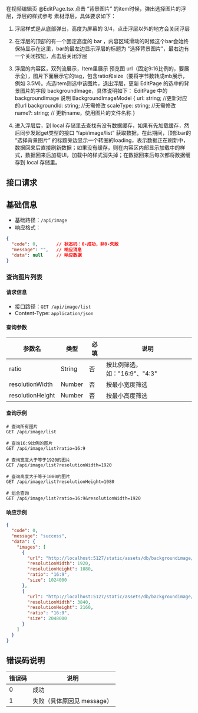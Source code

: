 在视频编辑页 @EditPage.tsx 点击 “背景图片” 的item时候，弹出选择图片的浮层，浮层的样式参考 素材浮层，具体要求如下：
1. 浮层样式是从底部弹出，高度为屏幕的 3/4，点击浮层以外的地方会关闭浮层
2. 在浮层的顶部的有一个固定高度的 bar ，内容区域滑动的时候这个bar会始终保持显示在这里，bar的最左边显示浮层的标题为 "选择背景图片"，最右边有一个关闭按钮，点击后关闭浮层
3. 浮层的内容区，双列流展示，Item里展示 预览图 url（固定9:16比例的，要展示全），图片下面展示它的tag，包含ratio和size（要将字节数转成mb展示，例如 3.5M)。点选item则选中该图片，退出浮层，更新 EditPage 的选中的背景图片的字段 backgroundImage，具体说明如下：
EditPage 中的 backgroundImage 说明
BackgroundImageModel {
  url: string;  //更新对应的url
  backgroundId: string; //无需修改
  scaleType: string;  //无需修改
  name?: string; // 更新name，使用图片的文件名称
}

4. 进入浮层后，到 local 存储里去查找有没有数据缓存，如果有先加载缓存，然后同步发起get类型的接口 “/api/image/list” 获取数据，在此期间，顶部bar的 “选择背景图片” 的标题旁边显示一个转圈的loading，表示数据正在刷新中，数据回来后直接刷新数据；如果没有缓存，则在内容区内部显示加载中的样式，数据回来后加载UI，加载中的样式消失掉；在数据回来后每次都将数据缓存到 local 存储里。

## 接口请求

## 基础信息
- 基础路径：`/api/image`
- 响应格式：
```json
{
  "code": 0,       // 状态码：0-成功，非0-失败
  "message": "",   // 响应消息
  "data": null     // 响应数据
}
```

### 查询图片列表

#### 请求信息
- 接口路径：`GET /api/image/list`
- Content-Type: `application/json`

#### 查询参数
| 参数名 | 类型 | 必填 | 说明 |
|--------|------|------|------|
| ratio | String | 否 | 按比例筛选，如："16:9"、"4:3" |
| resolutionWidth | Number | 否 | 按最小宽度筛选 |
| resolutionHeight | Number | 否 | 按最小高度筛选 |

#### 查询示例
```
# 查询所有图片
GET /api/image/list

# 查询16:9比例的图片
GET /api/image/list?ratio=16:9

# 查询宽度大于等于1920的图片
GET /api/image/list?resolutionWidth=1920

# 查询高度大于等于1080的图片
GET /api/image/list?resolutionHeight=1080

# 组合查询
GET /api/image/list?ratio=16:9&resolutionWidth=1920
```

#### 响应示例
```json
{
  "code": 0,
  "message": "success",
  "data": {
    "images": [
      {
        "url": "http://localhost:5127/static/assets/db/backgroundimage/example1.jpg",
        "resolutionWidth": 1920,
        "resolutionHeight": 1080,
        "ratio": "16:9",
        "size": 1024000
      },
      {
        "url": "http://localhost:5127/static/assets/db/backgroundimage/example2.jpg",
        "resolutionWidth": 3840,
        "resolutionHeight": 2160,
        "ratio": "16:9",
        "size": 2048000
      }
    ]
  }
}
```

## 错误码说明

| 错误码 | 说明 |
|--------|------|
| 0 | 成功 |
| 1 | 失败（具体原因见 message） |